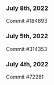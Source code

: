 ### July 8th, 2022

Commit #184893

### July 5th, 2022

Commit #314353


### July 4th, 2022

Commit #72281
